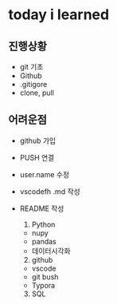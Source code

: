 # today i learned
## 진행상황
- git 기초
- Github
- .gitigore
- clone, pull

## 어려운점
- github 가입
- PUSH 연결
- user.name 수정
- vscodefh .md 작성
- README 작성

  1. Python 
    - nupy
    - pandas
    - 데이터시각화

  2. github
    - vscode
    - git bush
    - Typora

  3. SQL
   

